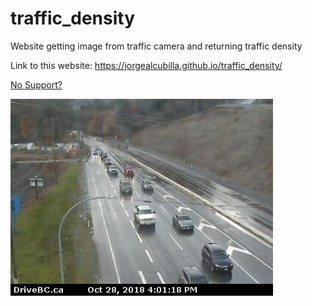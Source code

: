 # traffic_density
Website getting image from traffic camera and returning traffic density

Link to this website: https://jorgealcubilla.github.io/traffic_density/

<object data="web_data/density.txt" type="text/plain"
width="500" style="height: 300px">
<a href="web_data/density.txt">No Support?</a>
</object>


<img src="web_data/img.jpg" alt="traffic_cam">

